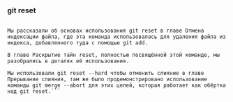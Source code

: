 ### git reset
```Команда git reset, как можно догадаться из названия, используется в основном для отмены изменений. Она изменяет указатель HEAD и, опционально, состояние индекса. Также эта команда может изменить файлы в рабочем каталоге при использовании параметра --hard, что может привести к потере наработок при неправильном использовании, так что убедитесь в серьёзности своих намерений прежде чем использовать его.

Мы рассказали об основах использования git reset в главе Отмена индексации файла, где эта команда использовалась для удаления файла из индекса, добавленного туда с помощью git add.

В главе Раскрытие тайн reset, полностью посвящённой этой команде, мы разобрались в деталях её использования.

Мы использовали git reset --hard чтобы отменить слияние в главе Прерывание слияния, там же было продемонстрировано использование команды git merge --abort для этих целей, которая работает как обёртка над git reset.```
